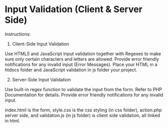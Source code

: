 # Input Validation (Client & Server Side)
Instructions:
1. Client-Side Input Validation

Use HTML5 and JavaScript input validation together with Regexes to make sure only certain characters and letters are allowed.
Provide error friendly notifications for any invalid input (Error Messages).
Place your HTML in a htdocs folder and JavaScript validation in js folder your project.


2. Server-Side Input Validation

Use built-in regex function to validate the input from the form. Refer to PHP Documentation for details.
Provide error friendly notifications for any invalid input.

index.html is the form, style.css is the css styling (in css folder), action.php server side, and validation.js (in js folder) is client side validation, all linked in html.
